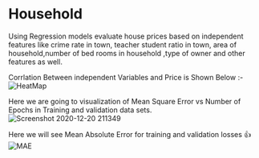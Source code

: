 # Household
Using Regression models evaluate house prices based on independent features like crime rate in town, teacher student ratio in town, area of household,number of bed rooms in household ,type of owner and other features as well. 

Corrlation Between  independent Variables and Price is Shown Below :-
![HeatMap](https://user-images.githubusercontent.com/60821747/102717822-ccd24b80-430a-11eb-9693-7fd3e2a3f348.png)

Here we are going to visualization of Mean Square Error vs Number of Epochs in Training and validation data sets.
![Screenshot 2020-12-20 211349](https://user-images.githubusercontent.com/60821747/102718024-d3ad8e00-430b-11eb-9b8d-eed4e0b055c9.png)


Here we will see Mean Absolute Error for training and validation losses 👍
![MAE](https://user-images.githubusercontent.com/60821747/102718033-e32cd700-430b-11eb-8b28-9b0f2b542459.png)

